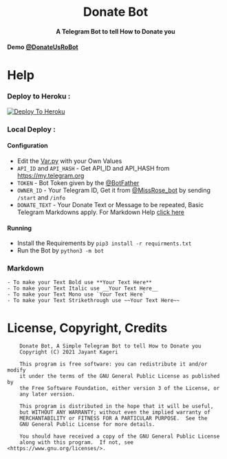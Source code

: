 <h1 align="center"><b>Donate Bot</b></h1>
<h4 align="center">A Telegram Bot to tell How to Donate you</h4>


#### Demo [@DonateUsRoBot](https://t.me/DonateUsRobot)

# Help

### Deploy to Heroku :
[![Deploy To Heroku](https://www.herokucdn.com/deploy/button.svg)](https://heroku.com/deploy?template=https://github.com/jayantkageri/DonateBot)

### Local Deploy :
#### Configuration
- Edit the [Var.py](https://github.com/jayantkageri/DonateBot/blob/main/Var.py)  with your Own Values
- `API_ID` and `API_HASH` - Get API_ID and API_HASH from https://my.telegram.org
- `TOKEN` - Bot Token given by the [@BotFather](https://t.me/BotFather)
- `OWNER_ID` - Your Telegram ID, Get it from [@MissRose_bot](https://t.me/MissRose_bot) by sending `/start` and `/info`
- `DONATE_TEXT` - Your Donate Text or Message to be repeated, Basic Telegram Markdowns apply. For Markdown Help [click here](https://github.com/jayantkageri/DonateBot#markdown)

#### Running
- Install the Requirements by `pip3 install -r requirments.txt`
- Run the Bot by `python3 -m bot`

### Markdown
```
- To make your Text Bold use **Your Text Here**
- To make your Text Italic use __Your Text Here__
- To make your Text Mono use `Your Text Here`
- To make your Text Strikethrough use ~~Your Text Here~~ 
```
# License, Copyright, Credits
```
    Donate Bot, A Simple Telegram Bot to tell How to Donate you
    Copyright (C) 2021 Jayant Kageri

    This program is free software: you can redistribute it and/or modify
    it under the terms of the GNU General Public License as published by
    the Free Software Foundation, either version 3 of the License, or
    any later version.

    This program is distributed in the hope that it will be useful,
    but WITHOUT ANY WARRANTY; without even the implied warranty of
    MERCHANTABILITY or FITNESS FOR A PARTICULAR PURPOSE.  See the
    GNU General Public License for more details.

    You should have received a copy of the GNU General Public License
    along with this program.  If not, see <https://www.gnu.org/licenses/>.
```
